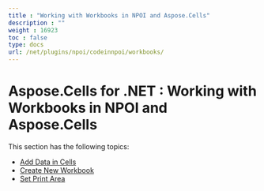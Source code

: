 ```yaml
---
title : "Working with Workbooks in NPOI and Aspose.Cells" 
description : "" 
weight : 16923 
toc : false
type: docs
url: /net/plugins/npoi/codeinnpoi/workbooks/
---
```


# Aspose.Cells for .NET : Working with Workbooks in NPOI and Aspose.Cells


This section has the following topics:

*   [Add Data in Cells](https://docs2.aspose.com/cells/net/plugins/npoi/codeinnpoi/workbooks/add+data+in+cells)
*   [Create New Workbook](https://docs2.aspose.com/cells/net/plugins/npoi/codeinnpoi/workbooks/create+new+workbook)
*   [Set Print Area](https://docs2.aspose.com/cells/net/plugins/npoi/codeinnpoi/workbooks/set+print+area)

